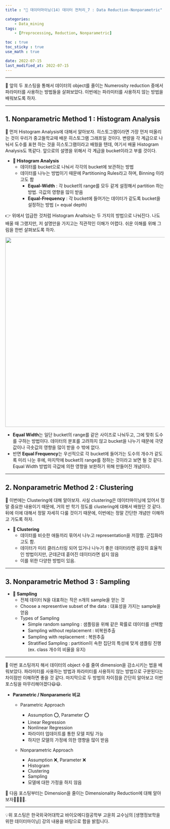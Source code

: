 ```yaml
---
title : "🧩 데이터마이닝(14) 데이터 전처리_7 : Data Reduction-Nonparametric"

categories:
    - Data_mining
tags:
    - [Preprocessing, Reduction, Nonparametric]

toc : true
toc_sticky : true 
use_math : true  

date: 2022-07-15
last_modified_at: 2022-07-15 
---  
```

  
* * *  

🧩 앞의 두 포스팅을 통해서 데이터의 object를 줄이는 Numerosity reduction 중에서 파라미터를 사용하는 방법들을 살펴보았다. 이번에는 파라미터를 사용하지 않는 방법을 배워보도록 하자.  

* * *  
## 1. Nonparametric Method 1 : Histogram Analysis  

🧩 먼저 <a>Histogram Analysis</a>에 대해서 알아보자. 히스토그램이라면 가장 먼저 떠올리는 것이 우리가 중고들학교때 배운 히스토그램 그래프일 것이다. 변량을 각 계급으로 나눠서 도수를 표현 하는 것을 히스토그램이라고 배웠을 텐데, 여기서 배울 Histogram Analysis도 똑같다. 앞으로의 설명을 위해서 각 계급을 bucket이라고 부를 것이다.<br>  

- <b>📝 Histogram Analysis</b><br>  
    - 데이터를 bucket으로 나눠서 각각의 bucket에 보관하는 방법  
    - 데이터를 나누는 방법이기 때문에 <a>Partitioning Rules</a>라고 하며, Binning 이라고도 함<br>  
        - <b>Equal-Width</b> : 각 bucket의 range를 모두 같게 설정해서 partition 하는 방법. 극값의 영향을 많이 받음<br>  
        - <b>Equal-Frequency</b> : 각 bucket에 들어가는 데이터가 같도록 bucket을 설정하는 방법 (= equal depth)<br>  

👉 위에서 업급한 것처럼 Histogram Analtsis는 두 가지의 방법으로 나눠진다. 나도 배울 때 그랬지만, 저 설명만을 가지고는 직관적인 이해가 어렵다. 쉬운 이해를 위해 그림을 한번 살펴보도록 하자.<br>  

<p align="center"><img src="https://user-images.githubusercontent.com/65170165/179148064-357ab521-9615-4cbf-a1e4-f045e8cec6e1.png" width="600" /></p>  

- <a><b>Equal Width</b></a>는 일단 bucket의 range를 같은 사이즈로 나눠두고, 그에 맞취 도수를 구하는 방법이다. 데이터의 분포를 고려하지 않고 bucket을 나누기 때문에 극댓값이나 극솟값의 영향을 많이 받을 수 밖에 없다.<br>  
- 반면 <a><b>Equal Frequency</b></a>는 우선적으로 각 bucket에 들어가는 도수의 개수가 같도록 미리 나눈 후에, 마지막에 bucket의 range를 정하는 것이라고 보면 될 것 같다. Equal Width 방법의 극값에 의한 영향을 보완하기 위해 만들어진 개념이다.  

* * *  

## 2. Nonparametric Method 2 : Clustering  

🧩 이번에는 Clustering에 대해 알아보자. 사실 clustering은 데이터마이닝에 있어서 정말 중요한 내용이기 때문에, 거의 반 학기 정도를 clustering에 대해서 배웠던 것 같다. 뒤에 이에 대해서 정말 자세히 다룰 것이기 때문에, 이번에는 정말 간단한 개념만 이해하고 가도록 하자.  

- <b>📝 Clustering</b><br>  
    - 데이터를 <a>비슷한 애들끼리</a> 묶어서 나누고 representation을 저장함. <a>군집화</a>라고도 함.  
    - 데이터가 미리 클러스터링 되어 있거나 나누기 좋은 데이터라면 굉장히 효율적인 방법이지만, 군데군데 흩어진 데이터라면 쉽지 않음  
    - 이를 위한 다양한 방법이 있음.  

* * *  

## 3. Nonparametric Method 3 : Sampling  

- <b>📝 Sampling</b><br>  
    - 전체 데이터 N을 대표하는 작은 n개의 sample을 얻는 것  
    - Choose a representive subset of the data : 대표성을 가지는 sample을 얻음<br>    
    - Types of Sampling  
        - Simple random sampling : 샘플링을 위해 같은 확률로 데이터를 선택함  
        - Sampling without replacement : 비복원추출  
        - Sampling with replacement : 복원추출  
        - Stratified Sampling : partition이 속한 집단의 특성에 맞게 샘플링 진행 (ex. class 개수의 비율을 유지)<br>  

  

* * *  

🧩 이번 포스팅까지 해서 데이터의 object 수를 줄여 dimension을 감소시키는 법을 배워보았다. 파라미터를 사용하는 방법과 파라미터를 사용하지 않는 방법으로 구분된다는 차이점만 이해하면 좋을 것 같다. 마지막으로 두 방법의 차이점을 간단히 알아보고 이번 포스팅을 마무리해야겠다😃😃.<br>  

- <b>Parametric / Nonparameric 비교</b><br>  
    - <a>Parametric Approach</a>  
        - Assumption ⭕, Parameter ⭕  
        - Linear Regression  
        - Nonlinear Regression  
        - 파라미터 업데이트를 통한 모델 피팅 가능  
        - 하지만 모델의 가정에 의한 영향을 많이 받음<br>  

    - <a>Nonparametric Approach</a>  
        - Assumption ❌, Parameter ❌  
        - Histogram  
        - Clustering  
        - Sampling  
        - 모델에 대한 가정을 하지 않음<br>  

🧩 다음 포스팅부터는 Dimension을 줄이는 Dimensionality Reduction에 대해 알아보자🏃‍♂️🏃‍♂️.  

* * *  
<div style="text-align: left">💡위 포스팅은 한국외국어대학교 바이오메디컬공학부 고윤희 교수님의 [생명정보학을 위한 데이터마이닝] 강의 내용을 바탕으로 함을 밝힙니다.</div>
